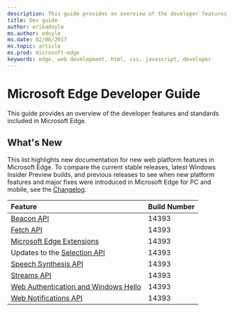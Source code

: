 ---description: This guide provides an overview of the developer features and standards included in Microsoft Edge.
title: Dev guide
author: erikadoyle
ms.author: edoyle
ms.date: 02/08/2017
ms.topic: article
ms.prod: microsoft-edge
keywords: edge, web development, html, css, javascript, developer
---# Microsoft Edge Developer GuideThis guide provides an overview of the developer features and standards included in Microsoft Edge.## What's NewThis list highlights new documentation for new web platform features in Microsoft Edge. To compare the current stable releases, latest Windows Insider Preview builds, and previous releases to see when new platform features and major fixes were introduced in Microsoft Edge for PC and mobile, see the [Changelog](https://developer.microsoft.com/en-us/microsoft-edge/platform/changelog/).Feature | Build Number:----------| :-------------[Beacon API](./dev-guide/performance/beacon-API.md) | 14393[Fetch API](./dev-guide/performance/fetch-API.md) | 14393[Microsoft Edge Extensions](./extensions.md) | 14393Updates to the [Selection  API](./dev-guide/HTML5/selection-API.md) | 14393[Speech Synthesis API](./dev-guide/multimedia/web-speech-api.md) | 14393[Streams API](./dev-guide/performance/streams-API.md) | 14393[Web Authentication and Windows Hello](./dev-guide/device/web-authentication.md) | 14393[Web Notifications API](./dev-guide/device/web-Notifications-API.md)| 14393